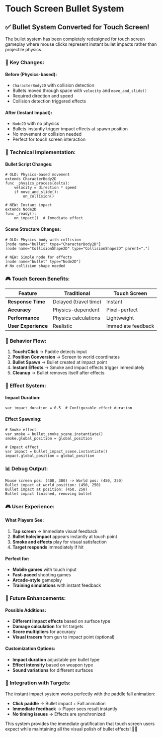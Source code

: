 # Touch Screen Bullet System

## ✅ Bullet System Converted for Touch Screen!

The bullet system has been completely redesigned for touch screen gameplay where mouse clicks represent instant bullet impacts rather than projectile physics.

### 🎯 **Key Changes:**

#### **Before (Physics-based):**
- `CharacterBody2D` with collision detection
- Bullets moved through space with `velocity` and `move_and_slide()`
- Required direction and speed
- Collision detection triggered effects

#### **After (Instant Impact):**
- `Node2D` with no physics
- Bullets instantly trigger impact effects at spawn position
- No movement or collision needed
- Perfect for touch screen interaction

### 🔧 **Technical Implementation:**

#### **Bullet Script Changes:**
```gdscript
# OLD: Physics-based movement
extends CharacterBody2D
func _physics_process(delta):
    velocity = direction * speed
    if move_and_slide():
        on_collision()

# NEW: Instant impact
extends Node2D
func _ready():
    on_impact()  # Immediate effect
```

#### **Scene Structure Changes:**
```gdscene
# OLD: Physics body with collision
[node name="bullet" type="CharacterBody2D"]
[node name="CollisionShape2D" type="CollisionShape2D" parent="."]

# NEW: Simple node for effects
[node name="bullet" type="Node2D"]
# No collision shape needed
```

### 🎮 **Touch Screen Benefits:**

| Feature | Traditional | Touch Screen |
|---------|-------------|--------------|
| **Response Time** | Delayed (travel time) | Instant |
| **Accuracy** | Physics-dependent | Pixel-perfect |
| **Performance** | Physics calculations | Lightweight |
| **User Experience** | Realistic | Immediate feedback |

### 🎯 **Behavior Flow:**

1. **Touch/Click** → Paddle detects input
2. **Position Conversion** → Screen to world coordinates
3. **Bullet Spawn** → Bullet created at impact point
4. **Instant Effects** → Smoke and impact effects trigger immediately
5. **Cleanup** → Bullet removes itself after effects

### 🔧 **Effect System:**

#### **Impact Duration:**
```gdscript
var impact_duration = 0.5  # Configurable effect duration
```

#### **Effect Spawning:**
```gdscript
# Smoke effect
var smoke = bullet_smoke_scene.instantiate()
smoke.global_position = global_position

# Impact effect  
var impact = bullet_impact_scene.instantiate()
impact.global_position = global_position
```

### 📊 **Debug Output:**

```
Mouse screen pos: (400, 300) -> World pos: (450, 250)
Bullet impact at world position: (450, 250)
Bullet impact at position: (450, 250)
Bullet impact finished, removing bullet
```

### 🎮 **User Experience:**

#### **What Players See:**
1. **Tap screen** → Immediate visual feedback
2. **Bullet hole/impact** appears instantly at touch point
3. **Smoke and effects** play for visual satisfaction
4. **Target responds** immediately if hit

#### **Perfect for:**
- **Mobile games** with touch input
- **Fast-paced** shooting games
- **Arcade-style** gameplay
- **Training simulations** with instant feedback

### 🚀 **Future Enhancements:**

#### **Possible Additions:**
- **Different impact effects** based on surface type
- **Damage calculation** for hit targets
- **Score multipliers** for accuracy
- **Visual tracers** from gun to impact point (optional)

#### **Customization Options:**
- **Impact duration** adjustable per bullet type
- **Effect intensity** based on weapon type
- **Sound variations** for different surfaces

### 🎯 **Integration with Targets:**

The instant impact system works perfectly with the paddle fall animation:
- **Click paddle** → Bullet impact + Fall animation
- **Immediate feedback** → Player sees result instantly
- **No timing issues** → Effects are synchronized

This system provides the immediate gratification that touch screen users expect while maintaining all the visual polish of bullet effects! 🎯📱
